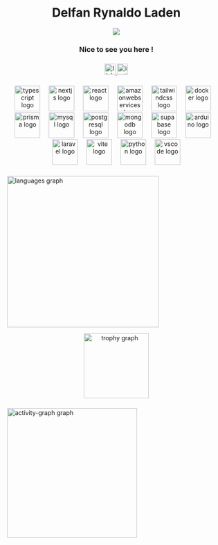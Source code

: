 <div align="center"><h1 align="center">Delfan Rynaldo Laden</h1><img src="https://visitor-badge.laobi.icu/badge?page_id=dryladen.dryladen&"  /></div>

###

<h3 align="center">Nice to see you here !</h3>

###

<div align="center">
  <a href="https://www.linkedin.com/in/delfan-rynaldo-laden/" target="_blank">
    <img src="https://img.shields.io/static/v1?message=LinkedIn&logo=linkedin&label=&color=0077B5&logoColor=white&labelColor=&style=for-the-badge" height="25" alt="linkedin logo"  />
  </a>
  <a href="https://www.instagram.com/dryladen_/" target="_blank">
    <img src="https://img.shields.io/static/v1?message=Instagram&logo=instagram&label=&color=fd097d&logoColor=white&labelColor=&style=for-the-badge" height="25" alt="instagram logo"  />
  </a>
</div>

###

<div align="center">
  <img src="https://skillicons.dev/icons?i=ts" height="59" alt="typescript logo"  />
  <img width="12" />
  <img src="https://skillicons.dev/icons?i=nextjs" height="59" alt="nextjs logo"  />
  <img width="12" />
  <img src="https://cdn.jsdelivr.net/gh/devicons/devicon/icons/react/react-original.svg" height="59" alt="react logo"  />
  <img width="12" />
  <img src="https://skillicons.dev/icons?i=aws" height="59" alt="amazonwebservices logo"  />
  <img width="12" />
  <img src="https://cdn.simpleicons.org/tailwindcss/06B6D4" height="59" alt="tailwindcss logo"  />
  <img width="12" />
  <img src="https://cdn.simpleicons.org/docker/2496ED" height="59" alt="docker logo"  />
  <img width="12" />
  <img src="https://cdn.simpleicons.org/prisma/2D3748" height="59" alt="prisma logo"  />
  <img width="12" />
  <img src="https://cdn.simpleicons.org/mysql/4479A1" height="59" alt="mysql logo"  />
  <img width="12" />
  <img src="https://skillicons.dev/icons?i=postgres" height="59" alt="postgresql logo"  />
  <img width="12" />
  <img src="https://skillicons.dev/icons?i=mongodb" height="59" alt="mongodb logo"  />
  <img width="12" />
  <img src="https://skillicons.dev/icons?i=supabase" height="59" alt="supabase logo"  />
  <img width="12" />
  <img src="https://skillicons.dev/icons?i=arduino" height="59" alt="arduino logo"  />
  <img width="12" />
  <img src="https://skillicons.dev/icons?i=laravel" height="59" alt="laravel logo"  />
  <img width="12" />
  <img src="https://skillicons.dev/icons?i=vite" height="59" alt="vite logo"  />
  <img width="12" />
  <img src="https://skillicons.dev/icons?i=py" height="59" alt="python logo"  />
  <img width="12" />
  <img src="https://skillicons.dev/icons?i=vscode" height="59" alt="vscode logo"  />
</div>

###
<img src="https://github-readme-stats.vercel.app/api/top-langs?username=dryladen&locale=en&hide_title=false&layout=compact&card_width=700&langs_count=10&theme=tokyonight&hide_border=true&order=2" height="350" width="full" alt="languages graph" /> <br>
<div align="center">
  <img src="https://github-profile-trophy.vercel.app?username=dryladen&theme=dracula&column=-1&row=1&margin-w=8&margin-h=8&no-bg=false&no-frame=true&order=4" height="150" alt="trophy graph" /> <br>
</div>

###

<img src="https://github-readme-activity-graph.vercel.app/graph?username=dryladen&radius=16&theme=tokyo-night&area=false&order=5&point=30a14e&title_color=30a14e&color=30a14e" height="300" alt="activity-graph graph"  />
